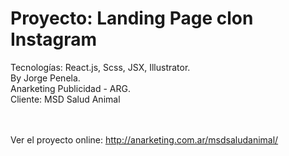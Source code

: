 ﻿<h1>Proyecto: Landing Page clon Instagram </h1>
Tecnologías: React.js, Scss, JSX, Illustrator. <br>
By Jorge Penela. <br>
Anarketing Publicidad - ARG. <br>
Cliente: MSD Salud Animal <br>
<br><br>

Ver el proyecto online: <a href="http://anarketing.com.ar/msdsaludanimal/">http://anarketing.com.ar/msdsaludanimal/</a>